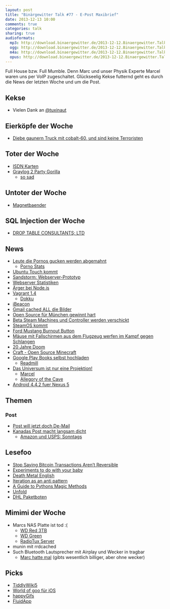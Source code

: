 ```yaml
---
layout: post
title: "Binärgewitter Talk #77 - E-Post Maxibrief"
date: 2013-12-13 10:00
comments: true
categories: talk
sharing: true
audioformats:
  mp3: http://download.binaergewitter.de/2013-12-12.Binaergewitter.Talk.77.mp3
  ogg: http://download.binaergewitter.de/2013-12-12.Binaergewitter.Talk.77.ogg
  m4a: http://download.binaergewitter.de/2013-12-12.Binaergewitter.Talk.77.m4a
  opus: http://download.binaergewitter.de/2013-12-12.Binaergewitter.Talk.77.opus
---
```

Full House bzw. Full Mumble. Denn Marc und unser Physik Experte Marcel waren uns per VoIP zugeschaltet. Glückseelig Kekse futternd geht es durch die News der letzten Woche und um die Post.

## Kekse
- Vielen Dank an [@tuxinaut](https://twitter.com/tuxinaut )

## Eierköpfe der Woche

- [Diebe gaunern Truck mit cobalt-60, und sind keine Terroristen]( http://www.washingtonpost.com/world/stolen-cobalt-60-found-in-mexico-curious-thieves-likely-doomed/2013/12/05/262ef990-5d66-11e3-8d24-31c016b976b2_story.html )

## Toter der Woche

- [ISDN Karten](http://www.heise.de/newsticker/meldung/AVM-beendet-Produktion-seines-ersten-ISDN-Profi-Controllers-2063970.html )
- [Graylog 2 Party Gorilla]( andreas-lehr.com/blog/wp-content/uploads/2011/12/graylog.png )
    * [so sad]( http://graylog2.org )

## Untoter der Woche

- [Magnetbaender]( http://www.heise.de/ix/meldung/Totgesagte-leben-laenger-Magnetbaender-sterben-noch-laengst-nicht-aus-2059211.html )

## SQL Injection der Woche

- [DROP TABLE CONSULTANTS; LTD]( http://opencorporates.com/companies/gb/08768324 )

## News

- [Leute die Pornos gucken werden abgemahnt]( http://www.gulli.com/news/22925-streaming-abmahnwelle-gericht-bewusst-getaeuscht-2013-12-10 )
    * [Porno Stats]( http://www.alexa.com/siteinfo/redtube.com )
- [Ubuntu Touch kommt](http://www.golem.de/news/ubuntu-touch-canonical-findet-ersten-hersteller-fuer-eigene-smartphones-1312-103310.html )
- [Sandstorm: Webserver-Prototyp]( http://www.heise.de/netze/meldung/Sandstorm-Webserver-Prototyp-schlaegt-etablierte-Konkurrenz-um-Laengen-2063812.html )
- [Webserver Statistiken](http://news.netcraft.com/archives/category/web-server-survey/ )
- [Ärger bei Node.js]( http://www.heise.de/developer/meldung/Zoff-in-der-Node-js-Community-2061617.html )
- [Vagrant 1.4]( http://www.vagrantup.com/blog/vagrant-1-4.html )
    * [Dokku]( https://github.com/progrium/dokku )
- [iBeacon]( http://www.tuaw.com/2013/12/04/ibeacons-will-deliver-location-based-access-to-newsstand-publica/ )
- [Gmail cached ALL die Bilder]( http://arstechnica.com/information-technology/2013/12/gmail-blows-up-e-mail-marketing-by-caching-all-images-on-google-servers/ )
- [Open Source für München gewinnt hart]( http://www.cio.co.uk/news/change-management/munich-open-source-completed-successfully/ )
- [Beta Steam Machines und Controller werden verschickt]( http://steamcommunity.com/groups/steamuniverse#announcements/detail/1930088300965516570 )
- [SteamOS kommt](http://store.steampowered.com/livingroom/SteamOS/?l=german )
- [Ford Mustang Burnout Button]( http://www.motorauthority.com/news/1088999_2015-ford-mustangs-secret-feature-is-burnout-control-exclusive )
- [Mäuse mit Fallschirmen aus dem Flugzeug werfen im Kampf gegen Schlangen]( http://usnews.nbcnews.com/_news/2013/12/02/21724382-two-thousand-mice-dropped-on-guam-by-parachute-to-kill-snakes )
- [20 Jahre Doom](http://www.heise.de/newsticker/meldung/20-Jahre-Ballern-Happy-Birthday-Doom-2064533.html )
- [Craft - Open Source Minecraft]( https://github.com/fogleman/Craft )
- [Google Play Books selbst hochladen]( http://www.gulli.com/news/22953-google-play-update-ermoeglicht-hochladen-eigener-buecher-2013-12-12 )
    * [Readmill]( https://readmill.com/ )
- [Das Universum ist nur eine Projektion!]( http://www.nature.com/news/simulations-back-up-theory-that-universe-is-a-hologram-1.14328 )
   * [Marcel](https://twitter.com/xartas )
   * [Allegory of the Cave]( http://en.wikipedia.org/wiki/Allegory_of_the_Cave )
- [Android 4.4.2 fuer Nexus 5]( http://www.heise.de/newsticker/meldung/Android-4-4-2-Kleines-Update-fuer-Nexus-Geraete-2063426.html )

## Themen

### Post

* [Post will jetzt doch De-Mail](http://www.heise.de/newsticker/meldung/Bericht-Deutsche-Post-will-nun-auch-bei-De-Mail-einsteigen-2064609.html )
* [Kanadas Post macht langsam dicht](http://www.heise.de/newsticker/meldung/Kanada-E-Mail-macht-Briefpost-teurer-und-schlechter-2064900.html )
    - [Amazon und USPS: Sonntags]( http://blogs.wsj.com/digits/2013/11/25/a-peek-at-amazons-contract-with-the-postal-service/ )


## Lesefoo

- [Stop Saying Bitcoin Transactions Aren’t Reversible]( http://elidourado.com/blog/bitcoin-arbitration/ )
- [Experiments to do with your baby]( http://www.theatlantic.com/health/archive/2013/12/experiments-to-do-with-your-baby/280592/ )
- [Death Metal English]( http://www.invisibleoranges.com/2013/11/death-metal-english/ )
- [Iteration as an anti pattern]( http://robots.thoughtbot.com/iteration-as-an-anti-pattern/ )
- [A Guide to Pythons Magic Methods]( http://www.rafekettler.com/magicmethods.html )
- [Unfold]( http://rupl.github.io/unfold/ )
- [DHL Paketboten]( http://www.zeit.de/2013/50/dhl-paketboten )

## Mimimi der Woche

- Marcs NAS Platte ist tod :(
    - [WD Red 3TB](http://www.amazon.de/gp/product/B008JJLW4M/ref=as_li_ss_tl?ie=UTF8&camp=1638&creative=19454&creativeASIN=B008JJLW4M&linkCode=as2&tag=trektrip )
    - [WD Green](http://www.amazon.de/gp/product/B008YAHW6I/ref=as_li_ss_tl?ie=UTF8&camp=1638&creative=19454&creativeASIN=B008YAHW6I&linkCode=as2&tag=trektrip )
    - [RadioTux Server](http://radiotux.de )
- munin mit rrdcached
- Such Bluetooth Lautsprecher mit Airplay und Wecker in tragbar
    * [Marc hatte mal]( http://www.amazon.de/gp/product/B009T33K7E/ref=as_li_ss_tl?ie=UTF8&camp=1638&creative=19454&creativeASIN=B009T33K7E&linkCode=as2&tag=trektrip ) (gibts wesentlich billiger, aber ohne wecker)

## Picks

- [TiddlyWiki5](http://five.tiddlywiki.com/ )
- [World of goo für iOS]( https://itunes.apple.com/de/app/world-of-goo-hd/id401301276?l=en&mt=8 )
- [happyGifs]( http://happygifs.co/ )
- [FluidApp]( http://fluidapp.com/ )


